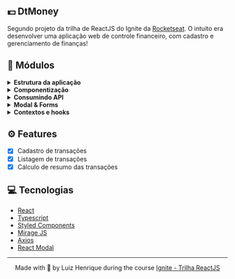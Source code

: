 ## 💵 DtMoney
Segundo projeto da trilha de ReactJS do Ignite da [Rocketseat](https://github.com/Rocketseat). O intuito era desenvolver uma aplicação web de controle financeiro, com cadastro e gerenciamento de finanças!

## 📁 Módulos
<details close>
<summary><strong>Estrutura da aplicação</strong></summary>
 <ol>
   <li>Introdução ao módulo</li>
   <li>Estrutura com create-react-app</li>
   <li>Exportando assets do Figma</li>
   <li>Instalando Styled Components</li>
   <li>Criando estilos globais</li>
   <li>Fontes do Google Fonts</li>
  </ol>
</details>  

<details close>
<summary><strong>Componentização</strong></summary>
 <ol>
   <li>Componente: Header</li>
   <li>Componente: Summary</li>
   <li>Componente: TransactionsTable</li>
 </ol>
</details>  

<details close>
<summary><strong>Consumindo API</strong></summary>
 <ol>
   <li>Criando front-end sem back-end</li>
   <li>Configurando MirageJS</li>
   <li>Configurando cliente do Axios</li>
  </ol>
</details>  

<details close>
<summary><strong>Modal & Forms</strong></summary>
 <ol>
   <li>Configurando Modal de criação</li>
   <li>Componente: NewTransactionModal</li>
   <li>Estrutura do formulário</li>
   <li>Estilizando modal</li>
   <li>Criando botões de Tipo</li>
   <li>Funcionamento dos Botões</li>
   <li>Cores do botões</li>
   <li>Salvando dados do form</li>
   <li>Inserindo transação na API</li>
   <li>Listando transações e seeds</li>
   <li>Formatando valores</li>
  </ol>
</details>  

<details close>
<summary><strong>Contextos e hooks</strong></summary>
 <ol>
   <li>Introdução à contextos</li>
   <li>A Context API no React</li>
   <li>Carregando transações</li>
   <li>Movendo criação para o context</li>
   <li>Finalizando inserção</li>
   <li>Calculando resumo</li>
   <li>Criando hook</li>
  </ol>
</details>  


## ⚙ Features
- [x] Cadastro de transações
- [x] Listagem de transações
- [x] Cálculo de resumo das transações 

## 💻 Tecnologias
- [React](https://reactjs.org/)
- [Typescript](https://www.typescriptlang.org/)
- [Styled Components](https://styled-components.com/)
- [Mirage JS](https://miragejs.com/)
- [Axios](https://github.com/axios/axios)
- [React Modal](https://www.npmjs.com/package/react-modal)
---

<p align="center">Made with 💜 by Luiz Henrique during the course 
  <a href="https://rocketseat.com.br/ignite/" target="_blank">Ignite - Trilha ReactJS</a>
</p>
